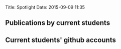 Title: Spotlight
Date: 2015-09-09 11:35

## Publications by current students

## Current students' github accounts
